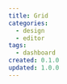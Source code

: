 ```yaml
---
title: Grid
categories:
  - design
  - editor
tags:
  - dashboard
created: 0.1.0
updated: 1.0.0
---
```

